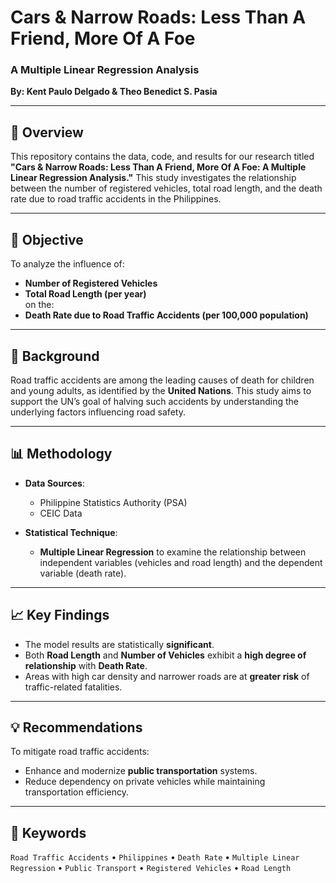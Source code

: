 # Cars & Narrow Roads: Less Than A Friend, More Of A Foe  
### A Multiple Linear Regression Analysis  
**By: Kent Paulo Delgado & Theo Benedict S. Pasia**

---

## 📌 Overview
This repository contains the data, code, and results for our research titled **"Cars & Narrow Roads: Less Than A Friend, More Of A Foe: A Multiple Linear Regression Analysis."** This study investigates the relationship between the number of registered vehicles, total road length, and the death rate due to road traffic accidents in the Philippines.

---

## 🎯 Objective
To analyze the influence of:
- **Number of Registered Vehicles**
- **Total Road Length (per year)**  
on the:
- **Death Rate due to Road Traffic Accidents (per 100,000 population)**

---

## 🧠 Background
Road traffic accidents are among the leading causes of death for children and young adults, as identified by the **United Nations**. This study aims to support the UN’s goal of halving such accidents by understanding the underlying factors influencing road safety.

---

## 📊 Methodology
- **Data Sources**:  
  - Philippine Statistics Authority (PSA)  
  - CEIC Data

- **Statistical Technique**:  
  - **Multiple Linear Regression** to examine the relationship between independent variables (vehicles and road length) and the dependent variable (death rate).

---

## 📈 Key Findings
- The model results are statistically **significant**.
- Both **Road Length** and **Number of Vehicles** exhibit a **high degree of relationship** with **Death Rate**.
- Areas with high car density and narrower roads are at **greater risk** of traffic-related fatalities.

---

## 💡 Recommendations
To mitigate road traffic accidents:
- Enhance and modernize **public transportation** systems.
- Reduce dependency on private vehicles while maintaining transportation efficiency.

---

## 🔑 Keywords
`Road Traffic Accidents` • `Philippines` • `Death Rate` • `Multiple Linear Regression` • `Public Transport` • `Registered Vehicles` • `Road Length`

